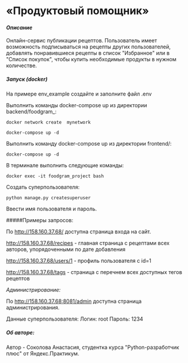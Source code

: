 # «Продуктовый помощник» 

#### _Описание_

Онлайн-сервис публикации рецептов. Пользователь имеет возможность подписываться на рецепты других пользователей, добавлять понравившиеся рецепты в список "Избранное" или в "Список покупок", чтобы купить необходимые продукты в нужном количестве.

##### Запуск (docker)

На примере env_example создайте и заполните файл .env  

Выполнить команды docker-compose up из директории backend/foodgram_:

`docker network create  mynetwork`

`docker-compose up -d`

Выполнить команду docker-compose up из директории frontend/:

`docker-compose up -d`

В терминале выполнить следующие команды:

`docker exec -it foodgram_project bash`

Cоздать суперпользователя:

`python manage.py createsuperuser`

Ввести имя пользователя и пароль.

#####Примеры запросов:

По http://158.160.37.68/ доступна страница входа на сайт.

http://158.160.37.68/recipes - главная страница с рецептами всех авторов, упорядоченными по дате добавления

http://158.160.37.68/users/1 - профиль пользователя с id=1

http://158.160.37.68/tags - страница с перечнем всех доступных тегов рецептов


_Администрирование:_

По http://158.160.37.68:8081/admin доступна страница администрирования. 

Данные суперпользователя:
Логин: root
Пароль: 1234

##### Об авторе:
Автор - Соколова Анастасия,
студентка курса "Python-разработчик плюс" от Яндекс.Практикум.
